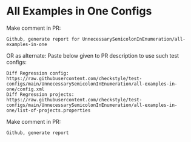 # All Examples in One Configs
Make comment in PR:
```
Github, generate report for UnnecessarySemicolonInEnumeration/all-examples-in-one
```
OR as alternate:
Paste below given to PR description to use such test configs:
```
Diff Regression config: https://raw.githubusercontent.com/checkstyle/test-configs/main/UnnecessarySemicolonInEnumeration/all-examples-in-one/config.xml
Diff Regression projects: https://raw.githubusercontent.com/checkstyle/test-configs/main/UnnecessarySemicolonInEnumeration/all-examples-in-one/list-of-projects.properties
```
Make comment in PR:
```
Github, generate report
```
